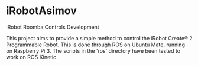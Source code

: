 # iRobotAsimov
iRobot Roomba Controls Development

This project aims to provide a simple method to control the iRobot Create® 2 Programmable Robot. This is done through ROS on Ubuntu Mate, running on Raspberry Pi 3. The scripts in the 'ros' directory have been tested to work on ROS Kinetic.



